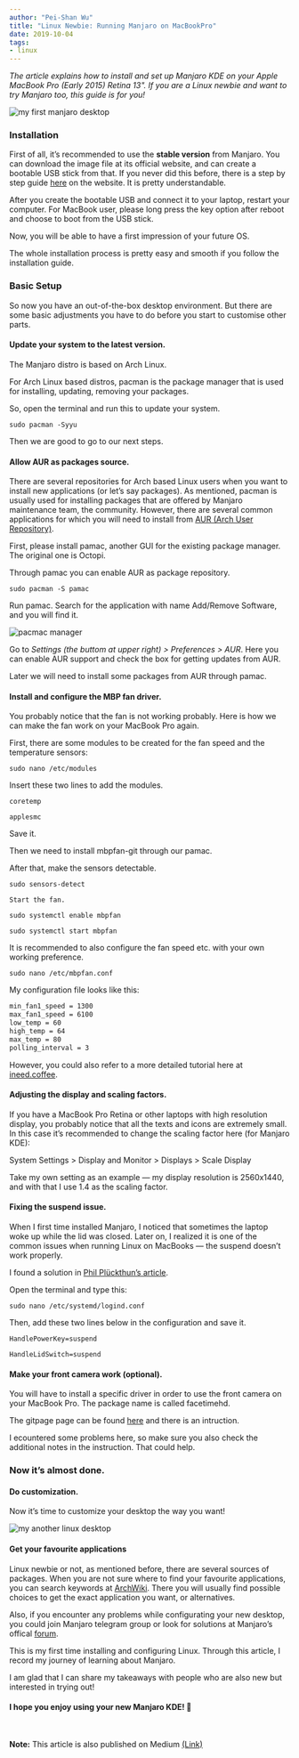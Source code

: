 ```yaml
---
author: "Pei-Shan Wu"
title: "Linux Newbie: Running Manjaro on MacBookPro"
date: 2019-10-04
tags:
- linux
---
```


_The article explains how to install and set up Manjaro KDE on your Apple MacBook Pro (Early 2015) Retina 13". If you are a Linux newbie and want to try Manjaro too, this guide is for you!_

![my first manjaro desktop](/images/manjaro1.jpeg)

### Installation

First of all, it’s recommended to use the __stable version__ from Manjaro. You can download the image file at its official website, and can create a bootable USB stick from that. If you never did this before, there is a step by step guide [here](https://manjaro.org/support/firststeps/#making-a-live-system) on the website. It is pretty understandable.

After you create the bootable USB and connect it to your laptop, restart your computer. For MacBook user, please long press the key option after reboot and choose to boot from the USB stick.

Now, you will be able to have a first impression of your future OS.

The whole installation process is pretty easy and smooth if you follow the installation guide.

### Basic Setup

So now you have an out-of-the-box desktop environment. But there are some basic adjustments you have to do before you start to customise other parts.

#### Update your system to the latest version.

The Manjaro distro is based on Arch Linux.

For Arch Linux based distros, pacman is the package manager that is used for installing, updating, removing your packages.

So, open the terminal and run this to update your system.

`sudo pacman -Syyu`

Then we are good to go to our next steps.

#### Allow AUR as packages source.

There are several repositories for Arch based Linux users when you want to install new applications (or let’s say packages). As mentioned, pacman is usually used for installing packages that are offered by Manjaro maintenance team, the community. However, there are several common applications for which you will need to install from [AUR (Arch User Repository)](https://wiki.archlinux.org/index.php/Arch_User_Repository).

First, please install pamac, another GUI for the existing package manager. The original one is Octopi.

Through pamac you can enable AUR as package repository.

`sudo pacman -S pamac`

Run pamac. Search for the application with name Add/Remove Software, and you will find it.

![pacmac manager](/images/manjaro2.png)

Go to _Settings (the buttom at upper right) > Preferences > AUR_. Here you can enable AUR support and check the box for getting updates from AUR.

Later we will need to install some packages from AUR through pamac.

#### Install and configure the MBP fan driver.

You probably notice that the fan is not working probably. Here is how we can make the fan work on your MacBook Pro again.

First, there are some modules to be created for the fan speed and the temperature sensors:

`sudo nano /etc/modules`

Insert these two lines to add the modules.

`coretemp`

`applesmc`

Save it.

Then we need to install mbpfan-git through our pamac.

After that, make the sensors detectable.

`sudo sensors-detect`

`Start the fan.`

`sudo systemctl enable mbpfan`

`sudo systemctl start mbpfan`

It is recommended to also configure the fan speed etc. with your own working preference.

`sudo nano /etc/mbpfan.conf`

My configuration file looks like this:

```bash
min_fan1_speed = 1300
max_fan1_speed = 6100
low_temp = 60        
high_temp = 64       
max_temp = 80        
polling_interval = 3 
```

However, you could also refer to a more detailed tutorial here at [ineed.coffee](https://ineed.coffee/3838/a-beginners-tutorial-for-mbpfan-under-ubuntu/).

#### Adjusting the display and scaling factors.

If you have a MacBook Pro Retina or other laptops with high resolution display, you probably notice that all the texts and icons are extremely small. In this case it’s recommended to change the scaling factor here (for Manjaro KDE):

System Settings &gt; Display and Monitor &gt; Displays &gt; Scale Display

Take my own setting as an example — my display resolution is 2560x1440, and with that I use 1.4 as the scaling factor.

#### Fixing the suspend issue.

When I first time installed Manjaro, I noticed that sometimes the laptop woke up while the lid was closed. Later on, I realized it is one of the common issues when running Linux on MacBooks — the suspend doesn’t work properly.

I found a solution in [Phil Plückthun’s article](https://medium.com/@philpl/arch-linux-running-on-my-macbook-2ea525ebefe3).

Open the terminal and type this:

`sudo nano /etc/systemd/logind.conf`

Then, add these two lines below in the configuration and save it.

`HandlePowerKey=suspend`

`HandleLidSwitch=suspend`

#### Make your front camera work (optional).

You will have to install a specific driver in order to use the front camera on your MacBook Pro. The package name is called facetimehd. 

The gitpage page can be found [here](https://github.com/patjak/bcwc_pcie/wiki/Get-Started) and there is an intruction.

I ecountered some problems here, so make sure you also check the additional notes in the instruction. That could help.

### Now it’s almost done.

#### Do customization.

Now it’s time to customize your desktop the way you want!

![my another linux desktop](/images/manjaro3.png)

#### Get your favourite applications

Linux newbie or not, as mentioned before, there are several sources of packages. When you are not sure where to find your favourite applications, you can search keywords at [ArchWiki](https://wiki.archlinux.org/). There you will usually find possible choices to get the exact application you want, or alternatives.

Also, if you encounter any problems while configurating your new desktop, you could join Manjaro telegram group or look for solutions at Manjaro’s offical [forum](https://forum.manjaro.org/).

This is my first time installing and configuring Linux. Through this article, I record my journey of learning about Manjaro.

I am glad that I can share my takeaways with people who are also new but interested in trying out!

#### I hope you enjoy using your new Manjaro KDE! 💜

&nbsp;

__Note:__ This article is also published on Medium [(Link)](https://medium.com/@pswoo/linux-newbie-running-manjaro-on-macbookpro-5db4672351c9?source=friends_link&sk=390c7d8bbf698b4797d08f02139e5f22)